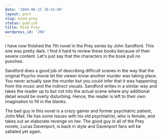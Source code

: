 ```yaml
---
date: '2004-06-15 10:42:00'
layout: post
slug: mind-prey
status: publish
title: Mind Prey
wordpress_id: '206'
---
```


I have now finished the 7th novel in the Prey series by John Sandford. This one was pretty dark. I find it hard to review these books because of their severe content. Let's just say that the characters in the book pull no punches.   

  

Sandford does a good job of describing difficult scenes in the way that the original Psycho movie let the viewer know another murder was taking place. You never actually saw the murder but you could infer that it was happening from the music and the indirect visuals. Sandford writes in a similar way and takes the reader up to but not into the actual scene where any additional detail would be overly disturbing. Hence, the reader is left to their own imagination to fill in the blanks.  

  

The bad guy in this novel is a crazy gamer and former psychiatric patient, John Mail. He has some issues with his old psychiatrist, who is female, and takes out an elaborate revenge on her. The good guy in all of the Prey novels, Lucas Davenport, is back in style and Davenport fans will be satiated yet again.


